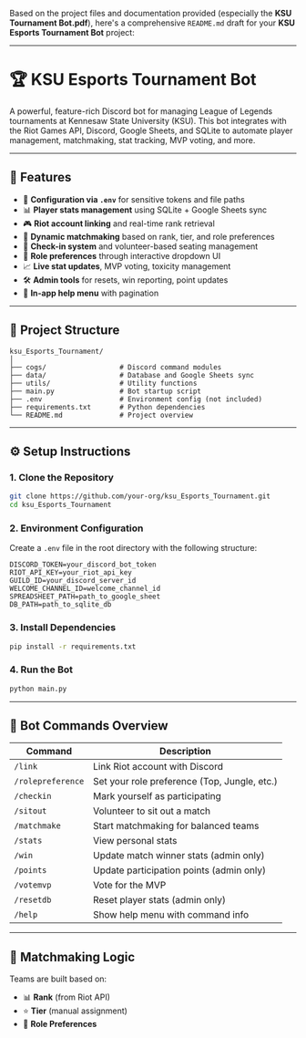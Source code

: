 Based on the project files and documentation provided (especially the **KSU Tournament Bot.pdf**), here's a comprehensive `README.md` draft for your **KSU Esports Tournament Bot** project:

---

# 🏆 KSU Esports Tournament Bot

A powerful, feature-rich Discord bot for managing League of Legends tournaments at Kennesaw State University (KSU). This bot integrates with the Riot Games API, Discord, Google Sheets, and SQLite to automate player management, matchmaking, stat tracking, MVP voting, and more.

---

## 🚀 Features

- 🔧 **Configuration via `.env`** for sensitive tokens and file paths
- 📊 **Player stats management** using SQLite + Google Sheets sync
- 🎮 **Riot account linking** and real-time rank retrieval
- 🤖 **Dynamic matchmaking** based on rank, tier, and role preferences
- 👥 **Check-in system** and volunteer-based seating management
- 🧾 **Role preferences** through interactive dropdown UI
- 📈 **Live stat updates**, MVP voting, toxicity management
- 🛠 **Admin tools** for resets, win reporting, point updates
- 💬 **In-app help menu** with pagination

---

## 📁 Project Structure

```
ksu_Esports_Tournament/
│
├── cogs/                  # Discord command modules
├── data/                  # Database and Google Sheets sync
├── utils/                 # Utility functions
├── main.py                # Bot startup script
├── .env                   # Environment config (not included)
├── requirements.txt       # Python dependencies
└── README.md              # Project overview
```

---

## ⚙️ Setup Instructions

### 1. Clone the Repository

```bash
git clone https://github.com/your-org/ksu_Esports_Tournament.git
cd ksu_Esports_Tournament
```

### 2. Environment Configuration

Create a `.env` file in the root directory with the following structure:

```
DISCORD_TOKEN=your_discord_bot_token
RIOT_API_KEY=your_riot_api_key
GUILD_ID=your_discord_server_id
WELCOME_CHANNEL_ID=welcome_channel_id
SPREADSHEET_PATH=path_to_google_sheet
DB_PATH=path_to_sqlite_db
```

### 3. Install Dependencies

```bash
pip install -r requirements.txt
```

### 4. Run the Bot

```bash
python main.py
```

---

## 🧠 Bot Commands Overview

| Command | Description |
|--------|-------------|
| `/link` | Link Riot account with Discord |
| `/rolepreference` | Set your role preference (Top, Jungle, etc.) |
| `/checkin` | Mark yourself as participating |
| `/sitout` | Volunteer to sit out a match |
| `/matchmake` | Start matchmaking for balanced teams |
| `/stats` | View personal stats |
| `/win` | Update match winner stats (admin only) |
| `/points` | Update participation points (admin only) |
| `/votemvp` | Vote for the MVP |
| `/resetdb` | Reset player stats (admin only) |
| `/help` | Show help menu with command info |

---

## 🧠 Matchmaking Logic

Teams are built based on:

- 📊 **Rank** (from Riot API)
- ⭐ **Tier** (manual assignment)
- 🎯 **Role Preferences**

